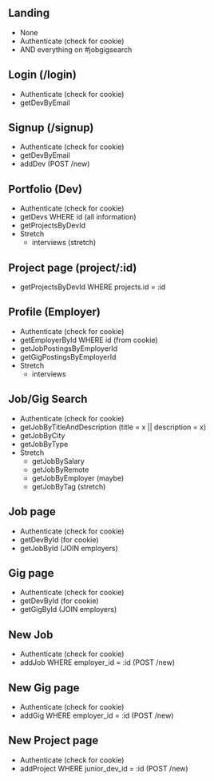 ## Landing

- None
- Authenticate (check for cookie)
- AND everything on #jobgigsearch

## Login (/login)

- Authenticate (check for cookie)
- getDevByEmail

## Signup (/signup)

- Authenticate (check for cookie)
- getDevByEmail
- addDev (POST /new)

## Portfolio (Dev)

- Authenticate (check for cookie)
- getDevs WHERE id (all information)
- getProjectsByDevId
- Stretch
  - interviews (stretch)

## Project page (project/:id)

- getProjectsByDevId WHERE projects.id = :id

## Profile (Employer)

- Authenticate (check for cookie)
- getEmployerById WHERE id (from cookie)
- getJobPostingsByEmployerId
- getGigPostingsByEmployerId
- Stretch
  - interviews

## Job/Gig Search

- Authenticate (check for cookie)
- getJobByTitleAndDescription (title = x || description = x)
- getJobByCity
- getJobByType
- Stretch
  - getJobBySalary
  - getJobByRemote
  - getJobByEmployer (maybe)
  - getJobByTag (stretch)

## Job page

- Authenticate (check for cookie)
- getDevById (for cookie)
- getJobById (JOIN employers)

## Gig page

- Authenticate (check for cookie)
- getDevById (for cookie)
- getGigById (JOIN employers)

## New Job

- Authenticate (check for cookie)
- addJob WHERE employer_id = :id (POST /new)

## New Gig page

- Authenticate (check for cookie)
- addGig WHERE employer_id = :id (POST /new)

## New Project page

- Authenticate (check for cookie)
- addProject WHERE junior_dev_id = :id (POST /new)